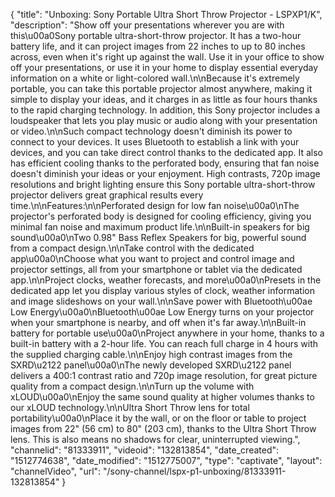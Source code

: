 {
    "title": "Unboxing: Sony Portable Ultra Short Throw Projector - LSPXP1\/K",
    "description": "Show off your presentations wherever you are with this\u00a0Sony portable ultra-short-throw projector. It has a two-hour battery life, and it can project images from 22 inches to up to 80 inches across, even when it's right up against the wall. Use it in your office to show off your presentations, or use it in your home to display essential everyday information on a white or light-colored wall.\n\nBecause it's extremely portable, you can take this portable projector almost anywhere, making it simple to display your ideas, and it charges in as little as four hours thanks to the rapid charging technology. In addition, this Sony projector includes a loudspeaker that lets you play music or audio along with your presentation or video.\n\nSuch compact technology doesn't diminish its power to connect to your devices. It uses Bluetooth to establish a link with your devices, and you can take direct control thanks to the dedicated app. It also has efficient cooling thanks to the perforated body, ensuring that fan noise doesn't diminish your ideas or your enjoyment. High contrasts, 720p image resolutions and bright lighting ensure this Sony portable ultra-short-throw projector delivers great graphical results every time.\n\nFeatures:\n\nPerforated design for low fan noise\u00a0\nThe projector's perforated body is designed for cooling efficiency, giving you minimal fan noise and maximum product life.\n\nBuilt-in speakers for big sound\u00a0\nTwo 0.98\" Bass Reflex Speakers for big, powerful sound from a compact design.\n\nTake control with the dedicated app\u00a0\nChoose what you want to project and control image and projector settings, all from your smartphone or tablet via the dedicated app.\n\nProject clocks, weather forecasts, and more\u00a0\nPresets in the dedicated app let you display various styles of clock, weather information and image slideshows on your wall.\n\nSave power with Bluetooth\u00ae Low Energy\u00a0\nBluetooth\u00ae Low Energy turns on your projector when your smartphone is nearby, and off when it's far away.\n\nBuilt-in battery for portable use\u00a0\nProject anywhere in your home, thanks to a built-in battery with a 2-hour life. You can reach full charge in 4 hours with the supplied charging cable.\n\nEnjoy high contrast images from the SXRD\u2122 panel\u00a0\nThe newly developed SXRD\u2122 panel delivers a 400:1 contrast ratio and 720p image resolution, for great picture quality from a compact design.\n\nTurn up the volume with xLOUD\u00a0\nEnjoy the same sound quality at higher volumes thanks to our xLOUD technology.\n\nUltra Short Throw lens for total portability\u00a0\nPlace it by the wall, or on the floor or table to project images from 22\" (56 cm) to 80\" (203 cm), thanks to the Ultra Short Throw lens. This is also means no shadows for clear, uninterrupted viewing.",
    "channelid": "81333911",
    "videoid": "132813854",
    "date_created": "1512774638",
    "date_modified": "1512775007",
    "type": "captivate",
    "layout": "channelVideo",
    "url": "\/sony-channel\/lspx-p1-unboxing\/81333911-132813854"
}